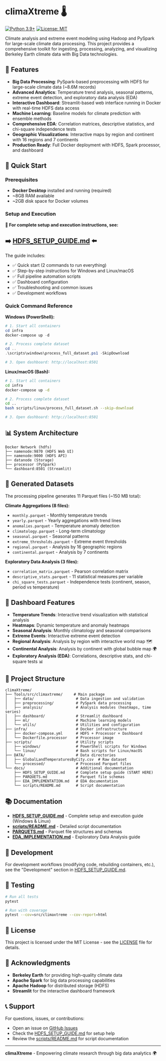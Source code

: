 # climaXtreme 🌡️

[![Python 3.9+](https://img.shields.io/badge/python-3.9+-blue.svg)](https://www.python.org/downloads/)
[![License: MIT](https://img.shields.io/badge/License-MIT-yellow.svg)](https://opensource.org/licenses/MIT)

Climate analysis and extreme event modeling using Hadoop and PySpark for large-scale climate data processing. This project provides a comprehensive toolkit for ingesting, processing, analyzing, and visualizing Berkeley Earth climate data with Big Data technologies.

## 🌟 Features

- **Big Data Processing**: PySpark-based preprocessing with HDFS for large-scale climate data (~8.6M records)
- **Advanced Analytics**: Temperature trend analysis, seasonal patterns, extreme event detection, and exploratory data analysis (EDA)
- **Interactive Dashboard**: Streamlit-based web interface running in Docker with real-time HDFS data access
- **Machine Learning**: Baseline models for climate prediction with ensemble methods
- **Comprehensive EDA**: Correlation matrices, descriptive statistics, and chi-square independence tests
- **Geographic Visualizations**: Interactive maps by region and continent with 16 regions and 7 continents
- **Production Ready**: Full Docker deployment with HDFS, Spark processor, and dashboard

## 🚀 Quick Start

### Prerequisites

- **Docker Desktop** installed and running (required)
- ~8GB RAM available
- ~2GB disk space for Docker volumes

### Setup and Execution

**📖 For complete setup and execution instructions, see:**

## **➡️ [HDFS_SETUP_GUIDE.md](HDFS_SETUP_GUIDE.md)** ⬅️

The guide includes:
- ✅ Quick start (2 commands to run everything)
- ✅ Step-by-step instructions for Windows and Linux/macOS
- ✅ Full pipeline automation scripts
- ✅ Dashboard configuration
- ✅ Troubleshooting and common issues
- ✅ Development workflows

### Quick Command Reference

**Windows (PowerShell):**
```powershell
# 1. Start all containers
cd infra
docker-compose up -d

# 2. Process complete dataset
cd ..
.\scripts\windows\process_full_dataset.ps1 -SkipDownload

# 3. Open dashboard: http://localhost:8501
```

**Linux/macOS (Bash):**
```bash
# 1. Start all containers
cd infra
docker-compose up -d

# 2. Process complete dataset
cd ..
bash scripts/linux/process_full_dataset.sh --skip-download

# 3. Open dashboard: http://localhost:8501
```

## 📊 System Architecture

```
Docker Network (hdfs)
├── namenode:9870 (HDFS Web UI)
├── namenode:9000 (HDFS API)
├── datanode (Storage)
├── processor (PySpark)
└── dashboard:8501 (Streamlit)
```

## 📁 Generated Datasets

The processing pipeline generates 11 Parquet files (~150 MB total):

**Climate Aggregations (8 files):**
- `monthly.parquet` - Monthly temperature trends
- `yearly.parquet` - Yearly aggregations with trend lines
- `anomalies.parquet` - Temperature anomaly detection
- `climatology.parquet` - Long-term climatology
- `seasonal.parquet` - Seasonal patterns
- `extreme_thresholds.parquet` - Extreme event thresholds
- `regional.parquet` - Analysis by 16 geographic regions
- `continental.parquet` - Analysis by 7 continents

**Exploratory Data Analysis (3 files):**
- `correlation_matrix.parquet` - Pearson correlation matrix
- `descriptive_stats.parquet` - 11 statistical measures per variable
- `chi_square_tests.parquet` - Independence tests (continent, season, period vs temperature)

## 🎨 Dashboard Features

- **Temperature Trends**: Interactive trend visualization with statistical analysis
- **Heatmaps**: Dynamic temperature and anomaly heatmaps
- **Seasonal Analysis**: Monthly climatology and seasonal comparisons
- **Extreme Events**: Interactive extreme event detection
- **Regional Analysis**: Analysis by region with interactive world map 🗺️
- **Continental Analysis**: Analysis by continent with global bubble map 🌍
- **Exploratory Analysis (EDA)**: Correlations, descriptive stats, and chi-square tests 📊

## 📁 Project Structure

```
climaXtreme/
├── Tools/src/climaxtreme/     # Main package
│   ├── data/                   # Data ingestion and validation
│   ├── preprocessing/          # PySpark data processing
│   ├── analysis/               # Analysis modules (heatmaps, time series)
│   ├── dashboard/              # Streamlit dashboard
│   ├── ml/                     # Machine learning models
│   └── utils/                  # Utilities and configuration
├── infra/                      # Docker infrastructure
│   ├── docker-compose.yml      # HDFS + Processor + Dashboard
│   └── Dockerfile.processor    # Processor image
├── scripts/                    # Utility scripts
│   ├── windows/                # PowerShell scripts for Windows
│   └── linux/                  # Bash scripts for Linux/macOS
├── DATA/                       # Data directories
│   ├── GlobalLandTemperaturesByCity.csv  # Raw dataset
│   └── processed/              # Processed Parquet files
└── docs/                       # Additional documentation
    ├── HDFS_SETUP_GUIDE.md     # Complete setup guide (START HERE)
    ├── PARQUETS.md             # Parquet file schemas
    ├── EDA_IMPLEMENTATION.md   # EDA documentation
    └── scripts/README.md       # Script documentation
```

## 📚 Documentation

- **[HDFS_SETUP_GUIDE.md](HDFS_SETUP_GUIDE.md)** - Complete setup and execution guide (Windows & Linux)
- **[scripts/README.md](scripts/README.md)** - Detailed script documentation
- **[PARQUETS.md](PARQUETS.md)** - Parquet file structures and schemas
- **[EDA_IMPLEMENTATION.md](EDA_IMPLEMENTATION.md)** - Exploratory Data Analysis guide

## 🔧 Development

For development workflows (modifying code, rebuilding containers, etc.), see the "Development" section in [HDFS_SETUP_GUIDE.md](HDFS_SETUP_GUIDE.md).

## 🧪 Testing

```bash
# Run all tests
pytest

# Run with coverage
pytest --cov=src/climaxtreme --cov-report=html
```

## 📄 License

This project is licensed under the MIT License - see the [LICENSE](LICENSE) file for details.

## 🙏 Acknowledgments

- **Berkeley Earth** for providing high-quality climate data
- **Apache Spark** for big data processing capabilities
- **Apache Hadoop** for distributed storage (HDFS)
- **Streamlit** for the interactive dashboard framework

## 📞 Support

For questions, issues, or contributions:

- Open an issue on [GitHub Issues](https://github.com/Pol4720/climaXtreme/issues)
- Check the [HDFS_SETUP_GUIDE.md](HDFS_SETUP_GUIDE.md) for setup help
- Review the [scripts/README.md](scripts/README.md) for script documentation

---

**climaXtreme** - Empowering climate research through big data analytics 🌍
